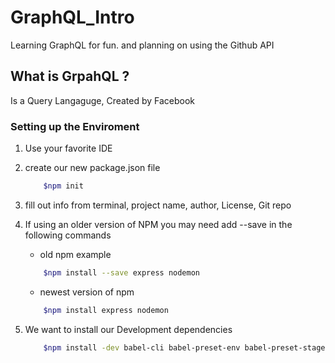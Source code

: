 # GraphQL_Intro
Learning GraphQL for fun. and planning on using the Github API

## What is GrpahQL ?
Is a Query Langaguge, Created by Facebook

### Setting up the Enviroment

1. Use your favorite IDE

2. create our new package.json file 
    
    ```bash 
        $npm init
    ```

3. fill out info from terminal, project name, author, License, Git repo

4. If using an older version of NPM you may need add --save in the following commands
    - old npm example 
    ```bash 
        $npm install --save express nodemon
    ```
    - newest version of npm
    ```bash 
        $npm install express nodemon
    ```

5. We want to install our Development dependencies

    ```bash 
        $npm install -dev babel-cli babel-preset-env babel-preset-stage-0
    ```
